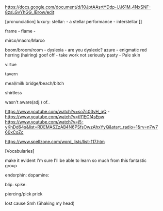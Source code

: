 
https://docs.google.com/document/d/10JptAAsrtYDdp-UJ61M_4NxSNF-8zsLGvYhGG_IBrow/edit

[pronunciation]
luxury: 
stellar:
    - a stellar performance
    - interstellar []

frame
    - 
flame
    - 

mirco/macro/Marco

boom/broom/room - 
dyslexia
    - are you dyslexic?
azure - 
enigmatic
red herring (hairing)
goof off - take work not seriously
pasty - Pale skin

virtue

tavern

meal/milk
bridge/beach/bitch

shirtless

wasn't aware(adj.) of..


https://www.youtube.com/watch?v=soZc03vH_qQ
    - 
https://www.youtube.com/watch?v=tR1ECf4sEpw
https://www.youtube.com/watch?v=j5-yKhDd64s&list=RDEMASZzAB4N6PSfsOwzAhxYyQ&start_radio=1&rv=n7w760xCoZc

https://www.spellzone.com/word_lists/list-117.htm

[Vocabularies]

make it evident
I'm sure I'll be able to learn so much from this fantastic group

endorphin:
dopamine: 

blip:
spike:

piercing/pick
prick

lost cause
Smh (Shaking my head)

